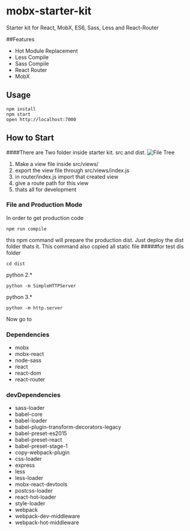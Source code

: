 # mobx-starter-kit
Starter kit for React, MobX, ES6, Sass, Less and React-Router


##Features
* Hot Module Replacement
* Less Compile
* Sass Compile
* React Router
* MobX

## Usage

```
npm install
npm start
open http://localhost:7000
```

## How to Start
####There are Two folder inside starter kit. src and dist.
![File Tree](https://raw.githubusercontent.com/polodev/react-mobx-starter-kit/master/folder_structure.png  "File Tree")

1. Make a view file inside src/views/
2. export the view file through src/views/index.js
3. in router/index.js import that created view
4. give a route path for this view
5. thats all for development

### File and Production Mode
In order to get production code
```
npm run compile

```
this npm command will prepare the production dist. Just deploy the dist folder thats it. This command also copied all static file
#####for test dis folder
```
cd dist
```
python 2.*
```
python -m SimpleHTTPServer
```

python 3.*
```
python -m http.server
```
Now go to




### Dependencies
* mobx
* mobx-react
* node-sass
* react
* react-dom
* react-router

### devDependencies
* sass-loader
* babel-core
* babel-loader
* babel-plugin-transform-decorators-legacy
* babel-preset-es2015
* babel-preset-react
* babel-preset-stage-1
* copy-webpack-plugin
* css-loader
* express
* less
* less-loader
* mobx-react-devtools
* postcss-loader
* react-hot-loader
* style-loader
* webpack
* webpack-dev-middleware
* webpack-hot-middleware
